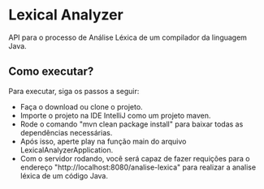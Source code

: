 # Lexical Analyzer
API para o processo de Análise Léxica de um compilador da linguagem Java.

## Como executar?
Para executar, siga os passos a seguir:
* Faça o download ou clone o projeto.
* Importe o projeto na IDE IntelliJ como um projeto maven.
* Rode o comando "mvn clean package install" para baixar todas as dependências necessárias.
* Após isso, aperte play na função main do arquivo LexicalAnalyzerApplication.
* Com o servidor rodando, você será capaz de fazer requições para o endereço "http://localhost:8080/analise-lexica" para realizar a analise léxica de um código Java.
